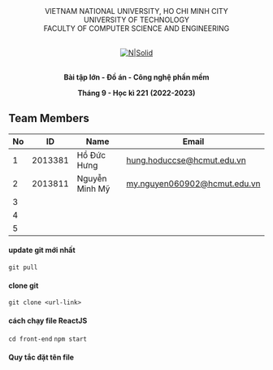 <div align="center">
VIETNAM NATIONAL UNIVERSITY, HO CHI MINH CITY
<br />
UNIVERSITY OF TECHNOLOGY
<br />
FACULTY OF COMPUTER SCIENCE AND ENGINEERING
<br />
<br />

[![N|Solid](https://upload.wikimedia.org/wikipedia/commons/thumb/d/de/HCMUT_official_logo.png/238px-HCMUT_official_logo.png)](https://www.hcmut.edu.vn/vi)
<br />
<br />

**Bài tập lớn - Đồ án - Công nghệ phần mềm**

**Tháng 9 - Học kì 221**
**(2022-2023)**

</div>

## Team Members

|  No | ID  | Name | Email |
| --- | --- |  --- |  ---  |
|  1  |  2013381   |  Hồ Đức Hưng    |   hung.hoduccse@hcmut.edu.vn    |
|  2  |  2013811   |  Nguyễn Minh Mỹ    |   my.nguyen060902@hcmut.edu.vn    |
|  3  |     |      |       |
|  4  |     |      |       |
|  5  |     |      |       |

#### update git mới nhất
`git pull`

#### clone git
`git clone <url-link>`

#### cách chạy file ReactJS
`cd front-end`
`npm start`

#### Quy tắc đặt tên file
